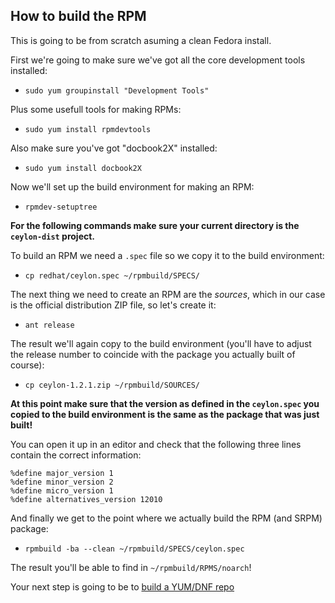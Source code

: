 ## How to build the RPM

This is going to be from scratch asuming a clean Fedora install.

First we're going to make sure we've got all the core development tools installed:

 - `sudo yum groupinstall "Development Tools"`

Plus some usefull tools for making RPMs:

 - `sudo yum install rpmdevtools`

Also make sure you've got "docbook2X" installed:

 - `sudo yum install docbook2X`

Now we'll set up the build environment for making an RPM:

 - `rpmdev-setuptree`

**For the following commands make sure your current directory is the `ceylon-dist` project.**

To build an RPM we need a `.spec` file so we copy it to the build environment:

 - `cp redhat/ceylon.spec ~/rpmbuild/SPECS/`

The next thing we need to create an RPM are the *sources*, which in our case is the official distribution ZIP file, so let's create it:

 - `ant release`

The result we'll again copy to the build environment (you'll have to adjust the release number to coincide with the package you actually built of course):

 - `cp ceylon-1.2.1.zip ~/rpmbuild/SOURCES/`

**At this point make sure that the version as defined in the `ceylon.spec` you copied to the build environment is the same 
as the package that was just built!**

You can open it up in an editor and check that the following three lines contain the correct information:

```
%define major_version 1
%define minor_version 2
%define micro_version 1
%define alternatives_version 12010
```

And finally we get to the point where we actually build the RPM (and SRPM) package:

 - `rpmbuild -ba --clean ~/rpmbuild/SPECS/ceylon.spec`

The result you'll be able to find in `~/rpmbuild/RPMS/noarch`!

Your next step is going to be to [build a YUM/DNF repo](../repo/README.md)

